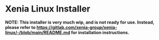 # Xenia Linux Installer
**NOTE: This installer is very much wip, and is not ready for use. Instead, please refer to https://gitlab.com/xenia-group/xenia-linux/-/blob/main/README.md for installation instructions.**
